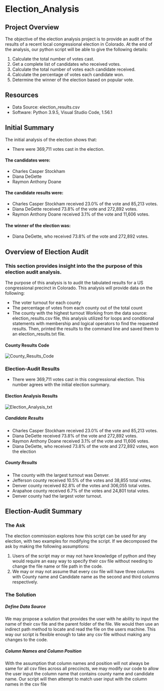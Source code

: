 # Election_Analysis
## Project Overview
The objective of the election analysis project is to provide an audit of the results of a recent local congressional election in Colorado. At the end of the analysis, our python script will be able to give the following details:

1. Calculate the total number of votes cast.
2. Get a complete list of candidates who received votes.
3. Calculate the total number of votes each candidate received.
4. Calculate the percentage of votes each candidate won.
5. Determine the winner of the election based on popular vote.

## Resources
- Data Source: election_results.csv
- Software: Python 3.9.5, Visual Studio Code, 1.56.1

## Initial Summary
The initial analysis of the election shows that:
- There were 369,711 votes cast in the election.
#### The candidates were:
- Charles Casper Stockham
- Diana DeGette
- Raymon Anthony Doane
#### The candidate results were:
- Charles Casper Stockham received 23.0% of the vote and 85,213 votes.
- Diana DeGette received 73.8% of the vote and 272,892 votes.
- Raymon Anthony Doane received 3.1% of the vote and 11,606 votes.
#### The winner of the election was:
- Diana DeGette, who received 73.8% of the vote and 272,892 votes.

## Overview of Election Audit
### This section provides insight into the the purpose of this election audit analysis.
The purpose of this analysis is to audit the tabulated results for a US congressional precinct in Colorado. This analysis will provide data on the following:
  - The voter turnout for each county
  - The percentage of votes from each county out of the total count
  - The county with the highest turnout
Working from the data source: election_results.csv file, this analysis utilized for loops and conditional statements with membership and logical operators to find the requested results. Then, printed the results to the command line and saved them to an election_results.txt file.

#### County Results Code

![County_Results_Code]()

### Election-Audit Results
  - There were 369,711 votes cast in this congressional election. This number agrees with the initial election summary.

#### Election Analysis Results


![Election_Analysis_txt]()



##### Candidate Results
  - Charles Casper Stockham received 23.0% of the vote and 85,213 votes.
  - Diana DeGette received 73.8% of the vote and 272,892 votes.
  - Raymon Anthony Doane received 3.1% of the vote and 11,606 votes.
  - Diana DeGette, who received 73.8% of the vote and 272,892 votes, won the election

##### County Results
  - The county with the largest turnout was Denver.
  - Jefferson county received 10.5% of the votes and 38,855 total votes.
  - Denver county received 82.8% of the votes and 306,055 total votes.
  - Arapahoe county received 6.7% of the votes and 24,801 total votes.
  - Denver county had the largest voter turnout.




## Election-Audit Summary
### The Ask
The election commission explores how this script can be used for any election, with two examples for modifying the script.
If we decomposed the ask by making the following assumptions:
1. Users of the script may or may not have knowledge of python and they would require an easy way to specify their csv file without needing to change the file name or file path in the code.
2. We may or may not assume that every csv file will have three columns with County name and Candidate name as the second and third columns respectively.

### The Solution
##### Define Data Source
We may propose a solution that provides the user with he ability to input the name of their csv file and the parent folder of the file. We would then use an indirect path method to locate and read the file on the users machine. This way our script is flexible enough to take any csv file without making any changes to the code.

##### Column Names and Column Position
With the assumption that column names and position will not always be same for all csv files across all preccincts, we may modify our code to allow the user input the column name that contains county name and candidate name. Our script will then attempt to match user input with the column names in the csv file 
